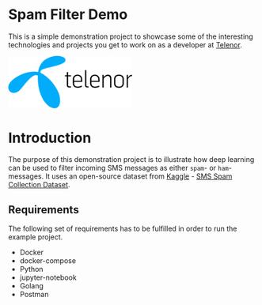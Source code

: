 # Spam Filter Demo
This is a simple demonstration project to showcase some of the interesting technologies and projects you get to work on as a developer at [Telenor](https://www.telenor.no/privat/).

<img src="https://github.com/FredrikBakken/spam-filter-demo/raw/main/docs/assets/telenor-logo.png" width="250"/>

# Introduction
The purpose of this demonstration project is to illustrate how deep learning can be used to filter incoming SMS messages as either `spam`- or `ham`-messages. It uses an open-source dataset from [Kaggle](https://www.kaggle.com/) - [SMS Spam Collection Dataset](https://www.kaggle.com/uciml/sms-spam-collection-dataset).

## Requirements
The following set of requirements has to be fulfilled in order to run the example project.
- Docker
- docker-compose
- Python
- jupyter-notebook
- Golang
- Postman
